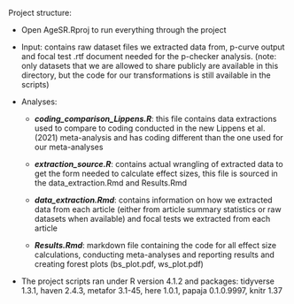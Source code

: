 
Project structure:

- Open AgeSR.Rproj to run everything through the project

- Input: contains raw dataset files we extracted data from, p-curve output and focal test .rtf document needed for the p-checker analysis. (note: only datasets that we are allowed to share publicly are available in this directory, but the code for our transformations is still available in the scripts)

- Analyses:
  - ***coding_comparison_Lippens.R***: this file contains data extractions used to compare to coding conducted in the new Lippens et al. (2021) meta-analysis and has coding different than the one used for our meta-analyses
  
  -  ***extraction_source.R***: contains actual wrangling of extracted data to get the form needed to calculate effect sizes, this file is sourced in the data_extraction.Rmd and Results.Rmd
    
  - ***data_extraction.Rmd***: contains information on how we extracted data from each article (either from article summary statistics or raw datasets when available) and focal tests we extracted from each article
  
  - ***Results.Rmd***: markdown file containing the code for all effect size calculations, conducting meta-analyses and reporting results and creating forest plots (bs_plot.pdf, ws_plot.pdf)
  

- The project scripts ran under R version 4.1.2 and packages: tidyverse 1.3.1, haven 2.4.3, metafor 3.1-45, here 1.0.1, papaja 0.1.0.9997, knitr 1.37
